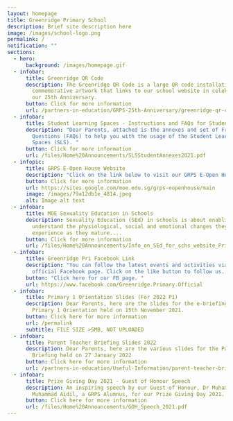 ```yaml
---
layout: homepage
title: Greenridge Primary School
description: Brief site description here
image: /images/school-logo.png
permalink: /
notification: ""
sections:
  - hero:
      background: /images/homepage.gif
  - infobar:
      title: Greenridge QR Code
      description: The Greenridge QR Code is a large QR code installation;
        commemorative artwork that links to our school website in celebration of
        our 25th Anniversary.
      button: Click for more information
      url: /partners-in-education/GRPS-25th-Anniversary/greenridge-qr-code/
  - infobar:
      title: Student Learning Spaces - Instructions and FAQs for Students
      description: "Dear Parents, attached is the annexes and set of Frequently Asked
        Questions (FAQs) to help you with the usage of the Student Learning
        Spaces (SLS). "
      button: Click for more information
      url: /files/Home%20Announcements/SLSStudentAnnexes2021.pdf
  - infopic:
      title: GRPS E-Open House Website
      description: "Click on the link below to visit our GRPS E-Open House website now. "
      button: Click for more information
      url: https://sites.google.com/moe.edu.sg/grps-eopenhouse/main
      image: /images/79a12db1e_4814.jpeg
      alt: Image alt text
  - infobar:
      title: MOE Sexuality Education in Schools
      description: Sexuality Education (SEd) in schools is about enabling students to
        understand the physiological, social and emotional changes they
        experience as they mature....
      button: Click for more information
      url: /files/Home%20Announcements/Info_on_SEd_for_schs_website_Pri_2022.pdf
  - infobar:
      title: Greenridge Pri Facebook Link
      description: "You can follow the latest events and activities via our school's
        official Facebook page. Click on the like button to follow us. "
      button: "Click here for our FB page. "
      url: https://www.facebook.com/Greenridge.Primary.Official
  - infobar:
      title: Primary 1 Orientation Slides (For 2022 P1)
      description: Dear Parents, here are the slides for the e-briefing for the
        Primary 1 Orientation held on 15th November 2021.
      button: Click here for more information
      url: /permalink
      subtitle: FILE SIZE >5MB, NOT UPLOADED
  - infobar:
      title: Parent Teacher Briefing Slides 2022
      description: Dear Parents, here are the various slides for the Parent Teacher
        Briefing held on 27 January 2022
      button: Click here for more information
      url: /partners-in-education/Useful-Information/parent-teacher-briefing-2022/
  - infobar:
      title: Prize Giving Day 2021 - Guest of Honour Speech
      description: An inspiring speech by our Guest of Honour, Dr Muhammad Ilman Bin
        Muhammad Aidil, a GRPS Alumnus, for our Prize Giving Day 2021.
      button: Click here for more information
      url: /files/Home%20Announcements/GOH_Speech_2021.pdf
---
```

